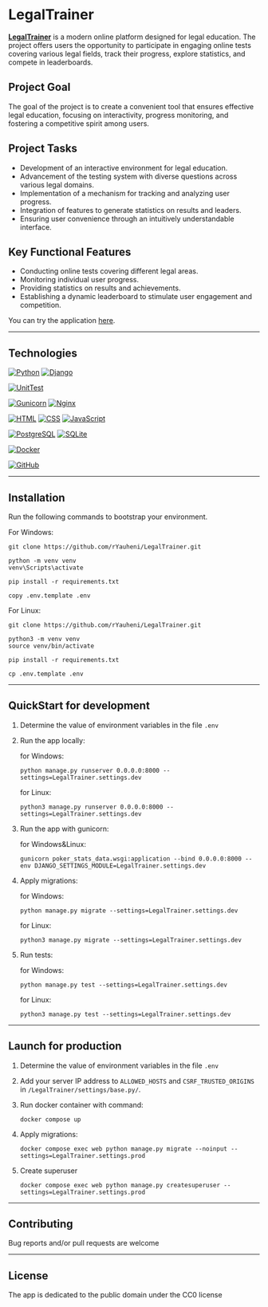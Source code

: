 # LegalTrainer

[**LegalTrainer**](http://193.187.175.182:1336) is a modern online platform designed for legal education. The project offers users the opportunity to 
participate in engaging online tests covering various legal fields, track their progress, explore statistics, and 
compete in leaderboards.

## Project Goal
The goal of the project is to create a convenient tool that ensures effective legal education, focusing on 
interactivity, progress monitoring, and fostering a competitive spirit among users.

## Project Tasks
- Development of an interactive environment for legal education.
- Advancement of the testing system with diverse questions across various legal domains.
- Implementation of a mechanism for tracking and analyzing user progress.
- Integration of features to generate statistics on results and leaders.
- Ensuring user convenience through an intuitively understandable interface.

## Key Functional Features
- Conducting online tests covering different legal areas.
- Monitoring individual user progress.
- Providing statistics on results and achievements.
- Establishing a dynamic leaderboard to stimulate user engagement and competition.


You can try the application [here](http://193.187.175.182:1336).
___

## Technologies

[![Python](https://img.shields.io/badge/Python-3.10-%23FFD040?logo=python&logoColor=white&labelColor=%23376E9D)](https://www.python.org/downloads/release/python-31012/)
[![Django](https://img.shields.io/badge/Django-4.1-%232BA977?logo=django&logoColor=white&labelColor=%23092E20)](https://www.djangoproject.com/)

[![UnitTest](https://img.shields.io/badge/UnitTest-%23293133)](https://docs.python.org/3/library/unittest.html)

[![Gunicorn](https://img.shields.io/badge/Gunicorn-%23479946?logo=gunicorn&logoColor=white&labelColor=%23293133)](https://gunicorn.org/)
[![Nginx](https://img.shields.io/badge/Nginx-%23009639?logo=nginx&logoColor=white&labelColor=%23293133)](https://nginx.org/)

[![HTML](https://img.shields.io/badge/HTML-%23E44D25?logoColor=white&labelColor=%23293133&logo=html5)](https://developer.mozilla.org/en-US/docs/Web/HTML)
[![CSS](https://img.shields.io/badge/CSS-%23214CE5?logoColor=white&labelColor=%23293133&logo=css3)](https://developer.mozilla.org/en-US/docs/Web/CSS)
[![JavaScript](https://img.shields.io/badge/JavaScript-%23FFD83A?logoColor=white&labelColor=%23293133&logo=javascript)](https://developer.mozilla.org/en-US/docs/Web/JavaScript)

[![PostgreSQL](https://img.shields.io/badge/PostgreSQL-%232F6792?logoColor=white&labelColor=%23293133&logo=postgresql)](https://www.postgresql.org/)
[![SQLite](https://img.shields.io/badge/SQLite-%23003156?logoColor=white&labelColor=%23293133&logo=sqlite)](https://www.sqlite.org/)

[![Docker](https://img.shields.io/badge/Docker-%232496ED?logo=docker&logoColor=white&labelColor=%23293133)](https://www.docker.com/)

[![GitHub](https://img.shields.io/badge/GitHub-%23000000?logoColor=white&labelColor=%23293133&logo=github)](https://github.com/)

___

## Installation

Run the following commands to bootstrap your environment.

For Windows:

```commandline
git clone https://github.com/rYauheni/LegalTrainer.git

python -m venv venv
venv\Scripts\activate

pip install -r requirements.txt

copy .env.template .env

```

For Linux:

```commandline
git clone https://github.com/rYauheni/LegalTrainer.git

python3 -m venv venv
source venv/bin/activate

pip install -r requirements.txt

cp .env.template .env
```

___

## QuickStart for development

1. Determine the value of environment variables in the file `.env`


2. Run the app locally:
   
   for Windows:

   ```commandline
   python manage.py runserver 0.0.0.0:8000 --settings=LegalTrainer.settings.dev
   ```
   
   for Linux:

   ```commandline
   python3 manage.py runserver 0.0.0.0:8000 --settings=LegalTrainer.settings.dev
   ```
   
3. Run the app with gunicorn:

   for Windows&Linux:
   ```commandline
   gunicorn poker_stats_data.wsgi:application --bind 0.0.0.0:8000 --env DJANGO_SETTINGS_MODULE=LegalTrainer.settings.dev
   ```

4. Apply migrations:

   for Windows:

    ```commandline
    python manage.py migrate --settings=LegalTrainer.settings.dev
    ```

   for Linux:

   ```commandline
   python3 manage.py migrate --settings=LegalTrainer.settings.dev
   ```

5. Run tests:

   for Windows:

    ```commandline
    python manage.py test --settings=LegalTrainer.settings.dev
    ```

   for Linux:

   ```commandline
   python3 manage.py test --settings=LegalTrainer.settings.dev
   ```

___

## Launch for production

1. Determine the value of environment variables in the file `.env`


2. Add your server IP address to `ALLOWED_HOSTS` and `CSRF_TRUSTED_ORIGINS` in `/LegalTrainer/settings/base.py/`.


3. Run docker container with command:

    ```commandline
    docker compose up
    ```

4. Apply migrations:

    ```commandline
    docker compose exec web python manage.py migrate --noinput --settings=LegalTrainer.settings.prod
    ```

5. Create superuser

    ```commandline
    docker compose exec web python manage.py createsuperuser --settings=LegalTrainer.settings.prod
    ```

 ___

## Contributing

Bug reports and/or pull requests are welcome
___

## License

The app is dedicated to the public domain under the CC0 license